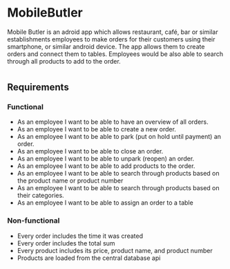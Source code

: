 # MobileButler

Mobile Butler is an adroid app which allows restaurant, café, bar or similar establishments employees to make orders for their customers using their smartphone, or similar android device. The app allows them to create orders and connect them to tables. Employees would be also able to search through all products to add to the order.

#

## Requirements
### Functional
 - As an employee I want to be able to have an overview of all orders.
 - As an employee I want to be able to create a new order.
 - As an employee I want to be able to park (put on hold until payment) an order.
 - As an employee I want to be able to close an order.
 - As an employee I want to be able to unpark (reopen) an order.
 - As an employee I want to be able to add products to the order.
 - As an employee I want to be able to search through products based on the product name or product number
 - As an employee I want to be able to search through products based on their categories.
 - As an employee I want to be able to assign an order to a table

### Non-functional
 - Every order includes the time it was created
 - Every order includes the total sum
 - Every product includes its price, product name, and product number
 - Products are loaded from the central database api
